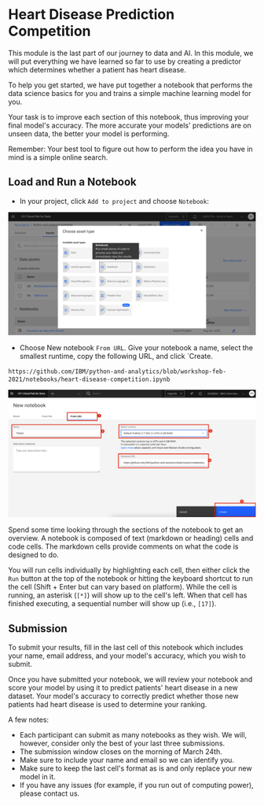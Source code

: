 # Heart Disease Prediction Competition

This module is the last part of our journey to data and AI. In this module, we will put everything we have learned so far to use by creating a predictor which determines whether a patient has heart disease.

To help you get started, we have put together a notebook that performs the data science basics for you and trains a simple machine learning model for you.

Your task is to improve each section of this notebook, thus improving your final model's accuracy. The more accurate your models' predictions are on unseen data, the better your model is performing.

Remember: Your best tool to figure out how to perform the idea you have in mind is a simple online search.

## Load and Run a Notebook

* In your project, click `Add to project` and choose `Notebook`:

![Add notebook](../assets/images/setup/cpd-add-notebook.png)

* Choose New notebook `From URL`. Give your notebook a name, select the smallest runtime, copy the following URL, and click `Create. 
```
https://github.com/IBM/python-and-analytics/blob/workshop-feb-2021/notebooks/heart-disease-competition.ipynb
```

![Notebook from URL](../assets/images/titanic/notebook-from-url.jpg)

Spend some time looking through the sections of the notebook to get an overview. A notebook is composed of text (markdown or heading) cells and code cells. The markdown cells provide comments on what the code is designed to do.

You will run cells individually by highlighting each cell, then either click the `Run` button at the top of the notebook or hitting the keyboard shortcut to run the cell (Shift + Enter but can vary based on platform). While the cell is running, an asterisk (`[*]`) will show up to the cell's left. When that cell has finished executing, a sequential number will show up (i.e., `[17]`).

## Submission

To submit your results, fill in the last cell of this notebook which includes your name, email address, and your model's accuracy, which you wish to submit. 

Once you have submitted your notebook, we will review your notebook and score your model by using it to predict patients' heart disease in a new dataset. Your model's accuracy to correctly predict whether those new patients had heart disease is used to determine your ranking.

A few notes:
- Each participant can submit as many notebooks as they wish. We will, however, consider only the best of your last three submissions.
- The submission window closes on the morning of March 24th.
- Make sure to include your name and email so we can identify you.
- Make sure to keep the last cell's format as is and only replace your new model in it.
- If you have any issues (for example, if you run out of computing power), please contact us. 